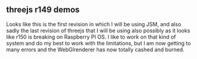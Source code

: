 ## threejs r149 demos

Looks like this is the first revision in which I will be using JSM, and also sadly the last revision of threejs that I will be using also possibly as it looks like r150 is breaking on Raspberry PI OS. I like to work on that kind of system and do my best to work with the limitations, but I am now getting to many errors and the WebGlrenderer has now totally cashed and burned.